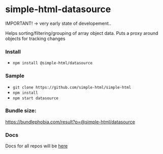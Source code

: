 # simple-html-datasource

IMPORTANT! -> very early state of developement..

Helps sorting/filtering/grouping of array object data.
Puts a proxy around objects for tracking changes

### Install

-   `npm install @simple-html/datasource`

### Sample

-   `git clone https://github.com/simple-html/simple-html`
-   `npm install`
-   `npm start datasource`

### Bundle size:

https://bundlephobia.com/result?p=@simple-html/datasource

### Docs

Docs for all repos will be [here](https://github.com/simple-html/simple-html)